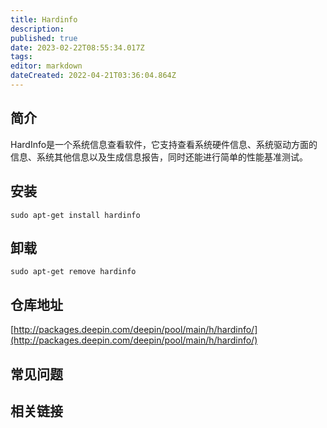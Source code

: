 ```yaml
---
title: Hardinfo
description: 
published: true
date: 2023-02-22T08:55:34.017Z
tags: 
editor: markdown
dateCreated: 2022-04-21T03:36:04.864Z
---
```


## 简介

HardInfo是一个系统信息查看软件，它支持查看系统硬件信息、系统驱动方面的信息、系统其他信息以及生成信息报告，同时还能进行简单的性能基准测试。

## 安装

`sudo apt-get install hardinfo`

## 卸载

`sudo apt-get remove hardinfo`

## 仓库地址

[http://packages.deepin.com/deepin/pool/main/h/hardinfo/](http://packages.deepin.com/deepin/pool/main/h/hardinfo/)

## 常见问题

## 相关链接

